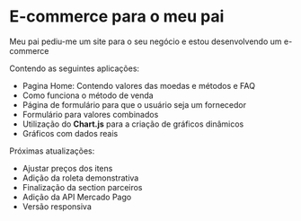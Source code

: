 <h1>E-commerce para o meu pai</h1>
<p>Meu pai pediu-me um site para o seu negócio e estou desenvolvendo um e-commerce</p>
<p>Contendo as seguintes aplicações:</p>

- Pagina Home: Contendo valores das moedas e métodos e FAQ
- Como funciona o método de venda
- Página de formulário para que o usuário seja um fornecedor
- Formulário para valores combinados
- Utilização do <strong>Chart.js</strong> para a criação de gráficos dinâmicos
- Gráficos com dados reais

<p>Próximas atualizações:</p>

- Ajustar preços dos itens
- Adição da roleta demonstrativa
- Finalização da section parceiros
- Adição da API Mercado Pago
- Versão responsiva
